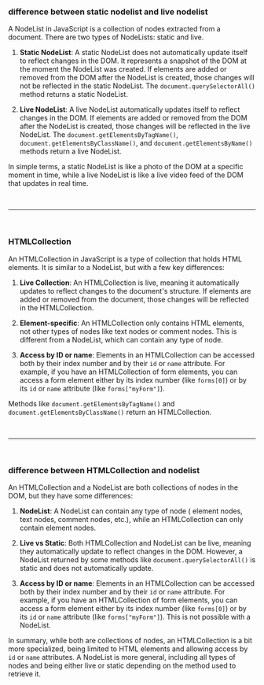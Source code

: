 ### difference between static nodelist and live nodelist

A NodeList in JavaScript is a collection of nodes extracted
from a document. There are two types of NodeLists: static
and live.

1. **Static NodeList**: A static NodeList does not
   automatically update itself to reflect changes in the
   DOM. It represents a snapshot of the DOM at the moment
   the NodeList was created. If elements are added or
   removed from the DOM after the NodeList is created, those
   changes will not be reflected in the static NodeList.
   The `document.querySelectorAll()` method returns a static
   NodeList.

2. **Live NodeList**: A live NodeList automatically updates
   itself to reflect changes in the DOM. If elements are
   added or removed from the DOM after the NodeList is
   created, those changes will be reflected in the live
   NodeList.
   The `document.getElementsByTagName()`, `document.getElementsByClassName()`,
   and `document.getElementsByName()` methods return a live
   NodeList.

In simple terms, a static NodeList is like a photo of the
DOM at a specific moment in time, while a live NodeList is
like a live video feed of the DOM that updates in real time.

<br>
<hr>
<br>

### HTMLCollection

An HTMLCollection in JavaScript is a type of collection that
holds HTML elements. It is similar to a NodeList, but with a
few key differences:

1. **Live Collection**: An HTMLCollection is live, meaning
   it automatically updates to reflect changes to the
   document's structure. If elements are added or removed
   from the document, those changes will be reflected in the
   HTMLCollection.

2. **Element-specific**: An HTMLCollection only contains
   HTML elements, not other types of nodes like text nodes
   or comment nodes. This is different from a NodeList,
   which can contain any type of node.

3. **Access by ID or name**: Elements in an HTMLCollection
   can be accessed both by their index number and by
   their `id` or `name` attribute. For example, if you have
   an HTMLCollection of form elements, you can access a form
   element either by its index number (like `forms[0]`) or
   by its `id` or `name` attribute (like `forms["myForm"]`).

Methods like `document.getElementsByTagName()`
and `document.getElementsByClassName()` return an
HTMLCollection.

<br>
<hr>
<br>

### difference between HTMLCollection and nodelist

An HTMLCollection and a NodeList are both collections of
nodes in the DOM, but they have some differences:

1. **NodeList**: A NodeList can contain any type of node (
   element nodes, text nodes, comment nodes, etc.), while an
   HTMLCollection can only contain element nodes.

2. **Live vs Static**: Both HTMLCollection and NodeList can
   be live, meaning they automatically update to reflect
   changes in the DOM. However, a NodeList returned by some
   methods like `document.querySelectorAll()` is static and
   does not automatically update.

3. **Access by ID or name**: Elements in an HTMLCollection
   can be accessed both by their index number and by
   their `id` or `name` attribute. For example, if you have
   an HTMLCollection of form elements, you can access a form
   element either by its index number (like `forms[0]`) or
   by its `id` or `name` attribute (like `forms["myForm"]`).
   This is not possible with a NodeList.

In summary, while both are collections of nodes, an
HTMLCollection is a bit more specialized, being limited to
HTML elements and allowing access by `id` or `name`
attributes. A NodeList is more general, including all types
of nodes and being either live or static depending on the
method used to retrieve it.